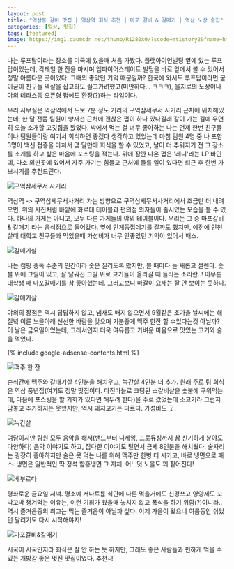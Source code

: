 ```yaml
---
layout: post
title: "역삼동 갈비 맛집 | 역삼역 회식 추천 | 마포 갈비 & 갈매기 | 역삼 노상 술집"
categories: [일상, 맛집]
tags: [featured]
image: https://img1.daumcdn.net/thumb/R1280x0/?scode=mtistory2&fname=https%3A%2F%2Fblog.kakaocdn.net%2Fdn%2Fbp2n6K%2Fbtrfibmc5cL%2FhxgqEaG1APqWVtfBMbQKPK%2Fimg.png
---
```


나는 루프탑이라는 장소를 미국에 있을때 처음 가봤다. 플랫아이언빌딩 옆에 있는 루프탑이었는데, 칵테일 한 잔을 마시며 엠파이어스테이트 빌딩을 바로 앞에서 볼 수 있어서 정말 아름다운 곳이었다. 그때의 좋았던 기억 때문일까? 한국에 와서도 루프탑이라면 굳이굳이 친구들 멱살을 잡고라도 끌고가려했고(미안하다... ㅋㅋㅋ), 을지로의 노상이나 야외 테라스등 오픈형 펍에도 환장(?)하는 타입이다.

우리 사무실은 역삼역에서 도보 7분 정도 거리의 구역삼세무서 사거리 근처에 위치해있는데, 한 달 전쯤 팀원이 양재천 근처에 괜찮은 펍이 하나 있다길래 같이 가는 길에 우연히 오늘 소개할 고깃집을 봤었다. 밖에서 먹는 걸 너무 좋아하는 나는 언제 한번 친구들이나 팀원들이랑 여기서 회식하면 좋겠다 생각하고 있었는데 마침 팀원 4명 중 나 포함 3명이 백신 접종을 마쳐서 몇 달만에 회식을 할 수 있었고, 날이 더 추워지기 전 그 장소를 소개를 하고 싶은 마음에 포스팅을 적는다. 위에 잠깐 나온 펍은 '레니'라는 LP 바인데, 다소 외딴곳에 있어서 자주 가기는 힘들고 근처에 들를 일이 있다면 퇴근 후 한번 가보시기를 추천드린다.

![구역삼세무서 사거리](https://img1.daumcdn.net/thumb/R1280x0/?scode=mtistory2&fname=https%3A%2F%2Fblog.kakaocdn.net%2Fdn%2Fbp2n6K%2Fbtrfibmc5cL%2FhxgqEaG1APqWVtfBMbQKPK%2Fimg.png)

역삼역 -> 구역삼세무서사거리 가는 방향으로 구역삼세무서사거리에서 조금만 더 내려오면, 위의 사진처럼 바깥에 화로대 테이블과 편의점 의자들이 줄서있는 모습을 볼 수 있다. 하나의 가게는 아니고, 모두 다른 가게들의 야외 테이블이다. 우리는 그 중 마포갈비 & 갈매기 라는 음식점으로 들어갔다. 옆에 인계동껍데기를 갈까도 했지만, 예전에 인천살때 대학교 친구들과 먹었을때 가성비가 너무 안좋았던 기억이 있어서 패스.

![갈매기살](https://img1.daumcdn.net/thumb/R1280x0/?scode=mtistory2&fname=https%3A%2F%2Fblog.kakaocdn.net%2Fdn%2FAXnG3%2FbtrfgZmMIPT%2FeDEzog0kzJ4z8sHHqiKky1%2Fimg.png)

나는 캠핑 중독 수준의 인간이라 숯은 질리도록 봤지만, 볼 때마다 늘 새롭고 설렌다. 숯불 위에 그릴이 있고, 잘 달궈진 그릴 위로 고기들이 올라갈 때 들리는 소리란..! 아무튼 대학생 때 마포갈매기를 참 좋아했는데. 그러고보니 마갈이 요새는 잘 안 보이는 듯하다.

![갈매기살](https://img1.daumcdn.net/thumb/R1280x0/?scode=mtistory2&fname=https%3A%2F%2Fblog.kakaocdn.net%2Fdn%2FbRRWtE%2FbtrfiFgieFR%2Fo7PeaxWIqOGv27fl4zW1Rk%2Fimg.png)

야외의 장점은 역시 답답하지 않고, 냄새도 배지 않으면서 9월같은 초가을 날씨에는 해질녘 이른 노을아래 선선한 바람을 맞으며 기분좋게 맥주 한잔 할 수있다는것 아닐까? 이 날은 금요일이었는데, 그래서인지 더욱 여유롭고 가벼운 마음으로 맛있는 고기와 술을 먹었다.

{% include google-adsense-contents.html %}

![맥주 한 잔](https://img1.daumcdn.net/thumb/R1280x0/?scode=mtistory2&fname=https%3A%2F%2Fblog.kakaocdn.net%2Fdn%2F1k18i%2FbtrffOluPim%2FLOhOep74mphGx4IBOQXTKK%2Fimg.png)

순식간에 맥주와 갈매기살 4인분을 해치우고, 늑간살 4인분 더 추가. 원래 주로 팀 회식은 역삼 풍년집(여기도 정말 맛집이다. 다진마늘로 코팅된 소갈비살을 숯불에 구워먹는데, 다음에 포스팅을 할 기회가 있다면 해두려 한다)을 주로 갔었는데 소고기라 그런지 맘놓고 추가하지는 못했지만, 역시 돼지고기는 다르다. 가성비도 굿.

![늑간살](https://img1.daumcdn.net/thumb/R1280x0/?scode=mtistory2&fname=https%3A%2F%2Fblog.kakaocdn.net%2Fdn%2FQbUEg%2FbtrfjWIDj3f%2FzKsjFQkKVmQwtvUOq4C4DK%2Fimg.png)

여담이지만 팀원 모두 음악을 해서(밴드부터 디제잉, 프로듀싱까지 참 신기하게 분야도 다양하다) 음악 이야기도 하고, 잡다한 이야기도 털면서 금세 8인분을 해치웠다. 술자리는 굉장히 좋아하지만 술은 못 먹는 나를 위해 맥주만 한병 더 시키고, 바로 냉면으로 패스. 냉면은 일반적인 딱 정석 함흥냉면 그 자체. 어느덧 노을도 꽤 짙어진다!

![베부르다](https://img1.daumcdn.net/thumb/R1280x0/?scode=mtistory2&fname=https%3A%2F%2Fblog.kakaocdn.net%2Fdn%2Fb3dlRH%2FbtrfiE9wJX5%2Fn1ZKMQA6ghjQoKxKnMFCo1%2Fimg.png)

평화로운 금요일 저녁. 평소에 저나트륨 식단에 다른 먹을거에도 신경쓰고 영양제도 꼬박꼬박 챙겨먹는 이유는, 이런 기회가 왔을때 놓치지 않고 폭식을 하기 위함(?)이니라.. 역시 즐거움중의 최고는 먹는 즐거움이 아닐까 싶다. 이제 가을이 왔으니 여름동안 쉬었던 달리기도 다시 시작해야지!

![마포갈비&갈매기](https://img1.daumcdn.net/thumb/R1280x0/?scode=mtistory2&fname=https%3A%2F%2Fblog.kakaocdn.net%2Fdn%2FUw2hN%2FbtrfgZmNgk9%2FRU9duQ0KkIEmHI2GMXicZk%2Fimg.png)

시국이 시국인지라 회식은 잘 안 하는 듯 하지만, 그래도 좋은 사람들과 편하게 먹을 수 있는 개방감 좋은 멋진 맛집이었다. 추천~!
